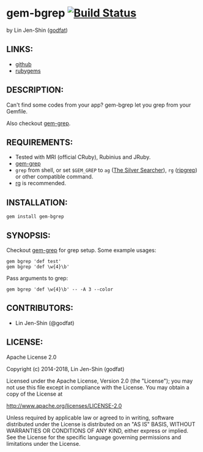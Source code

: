 # gem-bgrep [![Build Status](https://secure.travis-ci.org/godfat/gem-bgrep.png?branch=master)](http://travis-ci.org/godfat/gem-bgrep)

by Lin Jen-Shin ([godfat](http://godfat.org))

## LINKS:

* [github](https://github.com/godfat/gem-bgrep)
* [rubygems](https://rubygems.org/gems/gem-bgrep)

## DESCRIPTION:

Can't find some codes from your app? gem-bgrep let you grep from your Gemfile.

Also checkout [gem-grep][].

[gem-grep]: https://github.com/godfat/gem-grep

## REQUIREMENTS:

* Tested with MRI (official CRuby), Rubinius and JRuby.
* [gem-grep](https://github.com/godfat/gem-grep)
* `grep` from shell, or set `$GEM_GREP` to `ag` ([The Silver Searcher][ag]),
  `rg` ([ripgrep][rg]) or other compatible command.
* [rg][] is recommended.

[ag]: https://github.com/ggreer/the_silver_searcher
[rg]: https://github.com/BurntSushi/ripgrep

## INSTALLATION:

    gem install gem-bgrep

## SYNOPSIS:

Checkout [gem-grep][] for grep setup. Some example usages:

    gem bgrep 'def test'
    gem bgrep 'def \w{4}\b'

Pass arguments to grep:

    gem bgrep 'def \w{4}\b' -- -A 3 --color

## CONTRIBUTORS:

* Lin Jen-Shin (@godfat)

## LICENSE:

Apache License 2.0

Copyright (c) 2014-2018, Lin Jen-Shin (godfat)

Licensed under the Apache License, Version 2.0 (the "License");
you may not use this file except in compliance with the License.
You may obtain a copy of the License at

<http://www.apache.org/licenses/LICENSE-2.0>

Unless required by applicable law or agreed to in writing, software
distributed under the License is distributed on an "AS IS" BASIS,
WITHOUT WARRANTIES OR CONDITIONS OF ANY KIND, either express or implied.
See the License for the specific language governing permissions and
limitations under the License.
